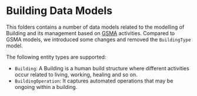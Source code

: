 # Building Data Models


This folders contains a number of data models related to the modelling of
Building and its management based on
[GSMA](https://www.gsma.com/iot/iot-big-data/) activities. Compared to GSMA
models, we introduced some changes and removed the `BuildingType` model.

The following entity types are supported:

-   `Building`: A Building is a human build structure where different activities
    occur related to living, working, healing and so on.
-   `BuildingOperation`: It captures automated operations that may be ongoing
    within a building.
